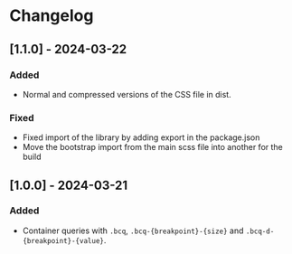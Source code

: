 # Changelog

## [1.1.0] - 2024-03-22

### Added

- Normal and compressed versions of the CSS file in dist.

### Fixed

- Fixed import of the library by adding export in the package.json
- Move the bootstrap import from the main scss file into another for the build

## [1.0.0] - 2024-03-21

### Added

- Container queries with `.bcq`, `.bcq-{breakpoint}-{size}` and `.bcq-d-{breakpoint}-{value}`.
